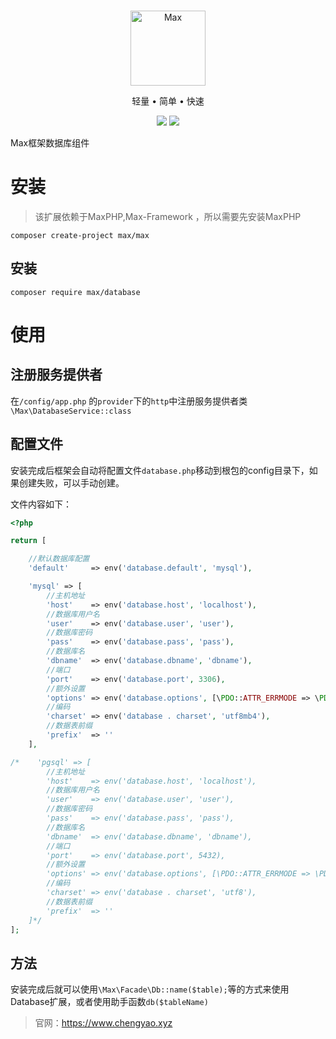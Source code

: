 <br>

<p align="center">
<img src="https://raw.githubusercontent.com/topyao/max/master/public/favicon.ico" width="120" alt="Max">
</p>

<p align="center">轻量 • 简单 • 快速</p>

<p align="center">
<img src="https://img.shields.io/badge/php-%3E%3D7.2.0-brightgreen">
<img src="https://img.shields.io/badge/license-apache%202-blue">
</p>

Max框架数据库组件

# 安装

> 该扩展依赖于MaxPHP,Max-Framework ，所以需要先安装MaxPHP

```shell
composer create-project max/max
```
## 安装

```shell
composer require max/database
```

# 使用

## 注册服务提供者

在`/config/app.php` 的`provider`下的`http`中注册服务提供者类`\Max\DatabaseService::class`

## 配置文件

安装完成后框架会自动将配置文件`database.php`移动到根包的config目录下，如果创建失败，可以手动创建。

文件内容如下：

```php
<?php

return [

    //默认数据库配置
    'default'     => env('database.default', 'mysql'),

    'mysql' => [
        //主机地址
        'host'    => env('database.host', 'localhost'),
        //数据库用户名
        'user'    => env('database.user', 'user'),
        //数据库密码
        'pass'    => env('database.pass', 'pass'),
        //数据库名
        'dbname'  => env('database.dbname', 'dbname'),
        //端口
        'port'    => env('database.port', 3306),
        //额外设置
        'options' => env('database.options', [\PDO::ATTR_ERRMODE => \PDO::ERRMODE_EXCEPTION]),
        //编码
        'charset' => env('database . charset', 'utf8mb4'),
        //数据表前缀
        'prefix'  => ''
    ],

/*    'pgsql' => [
        //主机地址
        'host'    => env('database.host', 'localhost'),
        //数据库用户名
        'user'    => env('database.user', 'user'),
        //数据库密码
        'pass'    => env('database.pass', 'pass'),
        //数据库名
        'dbname'  => env('database.dbname', 'dbname'),
        //端口
        'port'    => env('database.port', 5432),
        //额外设置
        'options' => env('database.options', [\PDO::ATTR_ERRMODE => \PDO::ERRMODE_EXCEPTION]),
        //编码
        'charset' => env('database . charset', 'utf8'),
        //数据表前缀
        'prefix'  => ''
    ]*/
];
```

## 方法

安装完成后就可以使用`\Max\Facade\Db::name($table);`等的方式来使用Database扩展，或者使用助手函数`db($tableName)`

> 官网：https://www.chengyao.xyz
